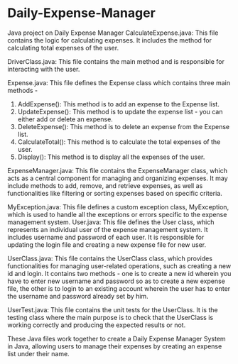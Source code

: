 # Daily-Expense-Manager
Java project on Daily Expense Manager
CalculateExpense.java: 
This file contains the logic for calculating expenses. It includes the method for calculating total expenses of the user.

DriverClass.java: 
This file contains the main method and is responsible for interacting with the user.

Expense.java: 
This file defines the Expense class which contains three main methods - 
1. AddExpense(): This method is to add an expense to the Expense list.
2. UpdateExpense(): This method is to update the expense list - you can either add or delete an expense.
3. DeleteExpense(): This method is to delete an expense from the Expense list.
4. CalculateTotal(): This method is to calculate the total expenses of the user.
5. Display(): This method is to display all the expenses of the user.

ExpenseManager.java: 
This file contains the ExpenseManager class, which acts as a central component for managing and organizing expenses. It may include methods to add, remove, and retrieve expenses, as well as functionalities like filtering or sorting expenses based on specific criteria.

MyException.java: 
This file defines a custom exception class, MyException, which is used to handle all the exceptions or errors specific to the expense management system.
User.java: 
This file defines the User class, which represents an individual user of the expense management system. It includes username and password of each user. It is responsible for updating the login file and creating a new expense file for new user.

UserClass.java: 
This file contains the UserClass class, which provides functionalities for managing user-related operations, such as creating a new id and login. It contains two methods - one is to create a new id wherein you have to enter new username and password so as to create a new expense file, the other is to login to an existing account wherein the user has to enter the username and password already set by him.

UserTest.java: 
This file contains the unit tests for the UserClass. It is the testing class where the main purpose is to check that the UserClass is working correctly and producing the expected results or not.

These Java files work together to create a Daily Expense Manager System in Java, allowing users to manage their expenses by creating an expense list under their name.
